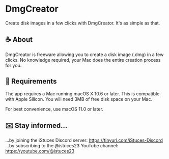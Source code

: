 # DmgCreator
Create disk images in a few clicks with DmgCreator. It's as simple as that.

## ☕️ About
DmgCreator is freeware allowing you to create a disk image (.dmg) in a few clicks. No knowledge required, your Mac does the entire creation process for you.

## 🚀 Requirements
The app requires a Mac running macOS X 10.6 or later. This is compatible with Apple Silicon. You will need 3MB of free disk space on your Mac.

For best convenience, use macOS 11.0 or later.

## ✉️ Stay informed...
...by joining the iStuces Discord server: https://tinyurl.com/iStuces-Discord
...by subscribing to the @istuces23 YouTube channel: https://youtube.com/@istuces23
